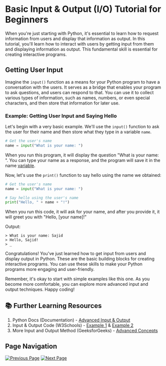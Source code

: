 # Basic Input & Output (I/O) Tutorial for Beginners

When you're just starting with Python, it's essential to learn how to request information from users and display that information as output. In this tutorial, you'll learn how to interact with users by getting input from them and displaying information as output. This fundamental skill is essential for creating interactive programs.

## Getting User Input

Imagine the `input()` function as a means for your Python program to have a conversation with the users. It serves as a bridge that enables your program to ask questions, and users can respond to that. You can use it to collect various types of information, such as names, numbers, or even special characters, and then store that information for later use.

### Example: Getting User Input and Saying Hello

Let's begin with a very basic example. We'll use the `input()` function to ask the user for their name and then store what they type in a variable `name`. 

```python
# Get the user's name
name = input("What is your name: ")
```

When you run this program, it will display the question "What is your name: ". You can type your name as a response, and the program will save it in the name [variable](./e.%20Python%20Variables.md).

Now, let's use the `print()` function to say hello using the name we obtained:

```python
# Get the user's name
name = input("What is your name: ")

# Say hello using the user's name
print("Hello, " + name + "!")
```
When you run this code, it will ask for your name, and after you provide it, it will greet you with "Hello, [your name]!"

Output:

```terminal
> What is your name: Sajid
> Hello, Sajid!
> _
```

Congratulations! You've just learned how to get input from users and display output in Python. These are the basic building blocks for creating interactive programs. You can use these skills to make your Python programs more engaging and user-friendly.

Remember, it's okay to start with simple examples like this one. As you become more comfortable, you can explore more advanced input and output techniques. Happy coding!

## 📚 Further Learning Resources

1. Python Docs (Documentation) - [Advanced Input & Output](https://docs.python.org/3/tutorial/inputoutput.html)
2. Input & Output Code (W3Schools) - [Example 1](https://www.w3schools.com/python/showpython.asp?filename=demo_ref_input) & [Example 2](https://www.w3schools.com/python/showpython.asp?filename=demo_ref_input2)
3. More Input and Output Method (GeeksforGeeks) - [Advanced Concepts](https://www.geeksforgeeks.org/input-and-output-in-python/)

## Page Navigation

[![Previous Page](https://img.shields.io/badge/Previous%20Page-0077B5?style=for-the-badge)](./f.%20Demystifying%20Data%20Types%20.md)
[![Next Page](https://img.shields.io/badge/Next%20Page-1DA1F2?style=for-the-badge)](#)
